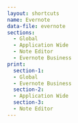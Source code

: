 ```yaml
---
layout: shortcuts
name: Evernote
data-file: evernote
sections:
  - Global
  - Application Wide
  - Note Editor
  - Evernote Business
print:
  section-1:
  - Global
  - Evernote Business
  section-2:
  - Application Wide
  section-3:
  - Note Editor
---
```

